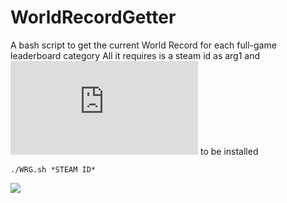 # WorldRecordGetter
A bash script to get the current World Record for each full-game leaderboard category
All it requires is a steam id as arg1 and ![jq](http://manpages.ubuntu.com/manpages/trusty/man1/jq.1.html) to be installed


`./WRG.sh *STEAM ID*`

![](https://raw.githubusercontent.com/crysal/crysal.github.io/master/images/issalive2.gif)

